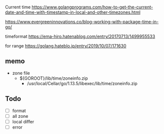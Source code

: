 
Current time 
https://www.golangprograms.com/how-to-get-the-current-date-and-time-with-timestamp-in-local-and-other-timezones.html

https://www.evergreeninnovations.co/blog-working-with-package-time-in-go/


timeformat
https://ema-hiro.hatenablog.com/entry/20170713/1499955533


for range
https://golang.hateblo.jp/entry/2019/10/07/171630

## memo
- zone file
  - ${GOROOT}/lib/time/zoneinfo.zip
    - /usr/local/Cellar/go/1.13.5/libexec/lib/time/zoneinfo.zip

## Todo
- [ ] format
- [ ] all zone 
- [ ] local differ
- [ ] error 